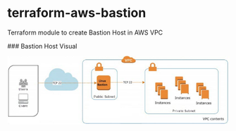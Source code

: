 # terraform-aws-bastion

Terraform module to create Bastion Host in AWS VPC

### Bastion Host Visual

![Basiton](bastion-arch.jpeg)